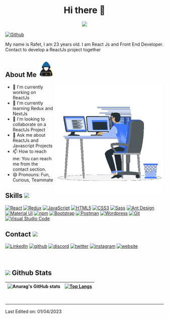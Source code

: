 

  

<h1 align='center'>Hi there 👋  </h1>

  <p  align="center">

<img  width="200" justify="center"  border-radius= "50%" src="https://media.licdn.com/dms/image/D4D03AQEBn3Wp5kyejg/profile-displayphoto-shrink_400_400/0/1666717270329?e=1685577600&v=beta&t=-7iWSlCshnYMW5t0cQw1ffP57njs565k1OwYc8xGaw4">

</p>
  


[![Github](https://img.shields.io/github/followers/RafetTanriverdi?label=Follow&style=social)](https://github.com/RafetTanriverdi)

  

<div  size='20px'> My name is Rafet, I am 23 years old. I am React Js and Front End Developer. Contact to develop a ReactJs project together

</div>

  

<h2> About Me  <img src = "https://github.com/0xAbdulKhalid/0xAbdulKhalid/raw/main/assets/mdImages/about_me.gif"  width = 50px></picture></h2>

  

<picture> <img  align="right"  src="https://github.com/0xAbdulKhalid/0xAbdulKhalid/raw/main/assets/mdImages/Right_Side.gif"  width = 350px> </picture>

  

- 🔭 I'm currently working on ReactJs
- 🌱 I'm currently learning Redux and NextJs
- 👯 I'm looking to collaborate on a ReactJs Project
- 💬 Ask me about  ReactJs and Javascript Projects
- 📫 How to reach me: You can reach me from the contact section.
- 😄 Pronouns: Fun, Curious, Teammate


<h2> Skills <img src = "https://media2.giphy.com/media/QssGEmpkyEOhBCb7e1/giphy.gif?cid=ecf05e47a0n3gi1bfqntqmob8g9aid1oyj2wr3ds3mg700bl&rid=giphy.gif" width = 32px> </h2>
<a href="https://reactjs.org/" title="React"><img src="https://github.com/get-icon/geticon/raw/master/icons/react.svg" alt="React" width="40px" height="40px"></a>
<a href="https://redux.js.org/" title="Redux"><img src="https://github.com/get-icon/geticon/raw/master/icons/redux.svg" alt="Redux" width="40px" height="40px"></a>
<a href="https://developer.mozilla.org/en-US/docs/Web/JavaScript" title="JavaScript"><img src="https://github.com/get-icon/geticon/raw/master/icons/javascript.svg" alt="JavaScript" width="40px" height="40px"></a>
<a href="https://www.w3.org/TR/html5/" title="HTML5"><img src="https://skillicons.dev/icons?i=html" alt="HTML5" width="40px" height="40px"></a>
<a href="https://www.w3.org/TR/CSS/" title="CSS3"><img src="https://skillicons.dev/icons?i=css" alt="CSS3" width="40px" height="40px"></a>
<a href="https://sass-lang.com/" title="Sass"><img src="https://github.com/get-icon/geticon/raw/master/icons/sass.svg" alt="Sass" width="40px" height="40px"></a>
<a href="https://ant.design/" title="Ant Design"><img src="https://github.com/get-icon/geticon/raw/master/icons/ant-design.svg" alt="Ant Design" width="40px" height="40px"></a>
<a href="https://material-ui.com/" title="Material UI"><img src="https://github.com/get-icon/geticon/raw/master/icons/material-ui.svg" alt="Material UI" width="40px" height="40px"></a>
<a href="https://www.npmjs.com/" title="npm"><img src="https://github.com/get-icon/geticon/raw/master/icons/npm.svg" alt="npm" width="40px" height="40px"></a>
<a href="https://getbootstrap.com/" title="Bootstrap"><img src="https://github.com/get-icon/geticon/raw/master/icons/bootstrap.svg" alt="Bootstrap" width="40px" height="40px"></a>
<a href="https://www.postman.com/" title="Postman"><img src="https://skillicons.dev/icons?i=postman" alt="Postman" width="40px" height="40px"></a>
<a href="https://wordpress.com/" title="Wordpress"><img src="https://skillicons.dev/icons?i=wordpress" alt="Wordpress" width="40px" height="40px"></a>
<a href="https://git-scm.com/" title="Git"><img src="https://github.com/get-icon/geticon/raw/master/icons/git-icon.svg" alt="Git" width="40px" height="40px"></a>
<a href="https://code.visualstudio.com/" title="Visual Studio Code"><img src="https://github.com/get-icon/geticon/raw/master/icons/visual-studio-code.svg" alt="Visual Studio Code" width="40px" height="40px"></a>



<h2> Contact <img src='https://raw.githubusercontent.com/ShahriarShafin/ShahriarShafin/main/Assets/handshake.gif' width="100px"> </h2>
<a href="https://www.linkedin.com/in/rafet-tanriverdi/" title="LinkedIn"><img src="https://skillicons.dev/icons?i=linkedin" alt="LinkedIn" width="40px" height="40px"></a>
<a href="https://github.com/RafetTanriverdi" title="github"><img src="https://skillicons.dev/icons?i=github" alt="github" width="40px" height="40px"></a>
<a href="https://discordapp.com/users/Rafet.Tanriverdi#0701" title="discord"><img src="https://skillicons.dev/icons?i=discord" alt="discord" width="40px" height="40px"></a>
<a href="https://twitter.com/rtengriverdi" title="twitter"><img src="https://skillicons.dev/icons?i=twitter" alt="twitter" width="40px" height="40px"></a>
<a href="https://www.instagram.com/rafet.tanrverdi/?next=%2F" title="instagram"><img src="https://skillicons.dev/icons?i=instagram" alt="instagram" width="40px" height="40px"></a>
<a href="https://rafettanriverdi.com/" title="website"><img src="https://cdn-icons-png.flaticon.com/512/10254/10254229.png" alt="website" width="40px" height="40px"></a>
  
<br>
<br>
  <br>
  
## <img src="https://media.giphy.com/media/iY8CRBdQXODJSCERIr/giphy.gif"  width="35"><b> Github Stats </b>

| ![Anurag's GitHub stats](https://github-readme-stats.vercel.app/api?username=RafetTanriverdi&show_icons=true&theme=transparent) | [![Top Langs](https://github-readme-stats.vercel.app/api/top-langs/?username=RafetTanriverdi&layout=compact)](https://github.com/RafetTanriverdi/github-readme-stats) |
| --- | --- |


<br>


-----

Last Edited on: 01/04/2023
